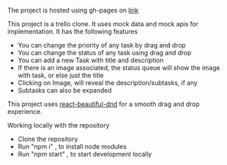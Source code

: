 The project is hosted using gh-pages on [link](https://sarthakagarwal22.github.io/trello/)

This project is a trello clone. It uses mock data and mock apis for implementation. It has the following features
- You can change the priority of any task by drag and drop
- You can change the status of any task using drag and drop
- You can add a new Task with title and description
- If there is an image associated, the status queue will show the image with task, or else just the title
- Clicking on Image, will reveal the description/subtasks, if any
- Subtasks can also be expanded

This project uses [react-beautiful-dnd](https://github.com/atlassian/react-beautiful-dnd) for a smooth drag and drop experience.

Working locally with the repository
- Clone the repository 
- Run "npm i" , to install node modules
- Run "npm start" , to start development locally
